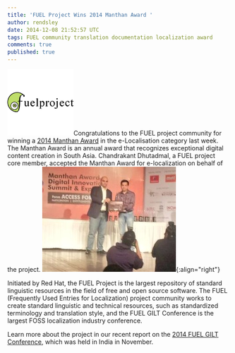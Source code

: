 ```yaml
---
title: 'FUEL Project Wins 2014 Manthan Award '
author: rendsley
date: 2014-12-08 21:52:57 UTC
tags: FUEL community translation documentation localization award
comments: true
published: true
---
```


![](/images/blog/fuel-logo.png)Congratulations to the FUEL project community for winning a [2014 Manthan Award](http://manthanaward.org/section_full_story.asp?id=1410) in the e-Localisation category last week. The Manthan Award is an annual award that recognizes exceptional digital content creation in South Asia. Chandrakant Dhutadmal, a FUEL project core member, accepted the Manthan Award for e-localization on behalf of the project. 
![](/images/blog/Fuel-Project-manthan-2014.jpg){:align="right"}

Initiated by Red Hat, the FUEL Project is the largest repository of standard linguistic resources in the field of free and open source software. The FUEL (Frequently Used Entries for Localization) project community works to create standard linguistic and technical resources, such as standardized terminology and translation style, and the FUEL GILT Conference is the largest FOSS localization industry conference. 

Learn more about the project in our recent report on the [2014 FUEL GILT Conference](http://community.redhat.com/blog/2014/12/report-from-fuel-gilt-conference-2014/), which was held in India in November.